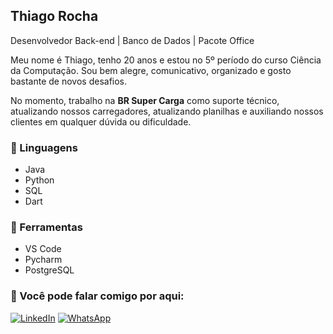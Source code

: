 ## Thiago Rocha

Desenvolvedor Back-end | Banco de Dados | Pacote Office

Meu nome é Thiago, tenho 20 anos e estou no 5º período do curso Ciência da Computação. Sou bem alegre, comunicativo, organizado e gosto bastante de novos desafios.

No momento, trabalho na **BR Super Carga** como suporte técnico, atualizando nossos carregadores, atualizando planilhas e auxiliando nossos clientes em qualquer dúvida ou dificuldade.

### 🦄 Linguagens
- Java
- Python
- SQL
- Dart

### 💼 Ferramentas
- VS Code
- Pycharm
- PostgreSQL

### 💌 Você pode falar comigo por aqui:
[![LinkedIn](https://img.shields.io/badge/-Linkedin-0e76a8?style=flat-square&logo=linkedin&logoColor=white)](https://www.linkedin.com/in/thiago-de-barros-c-rocha-9b846a296)
[![WhatsApp](https://img.shields.io/badge/-WhatsApp-25d366?style=flat-square&labelColor=25d366&logo=whatsapp&logoColor=white)](https://wa.me/5583996994604)
